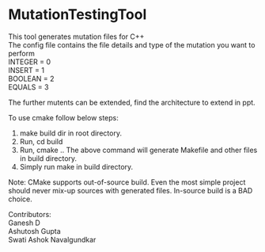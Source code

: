 # MutationTestingTool
This tool generates mutation files for C++<br/>
The config file contains the file details and type of the mutation you want to perform<br/>
INTEGER = 0 <br/>
INSERT = 1<br/>
BOOLEAN = 2<br/>
EQUALS = 3<br/>

The further mutents can be extended, find the architecture to extend in ppt.<br/>

To use cmake follow below steps:
1. make build dir in root directory. 
2. Run, cd build
3. Run, cmake .. 
The above command will generate Makefile and other files in build directory.
4. Simply run make in build directory.

Note: CMake supports out-of-source build. Even the most simple project should never mix-up
sources with generated files. In-source build is a BAD choice.

Contributors:<br/>
Ganesh D <br/>
Ashutosh Gupta <br/>
Swati Ashok Navalgundkar <br/>
